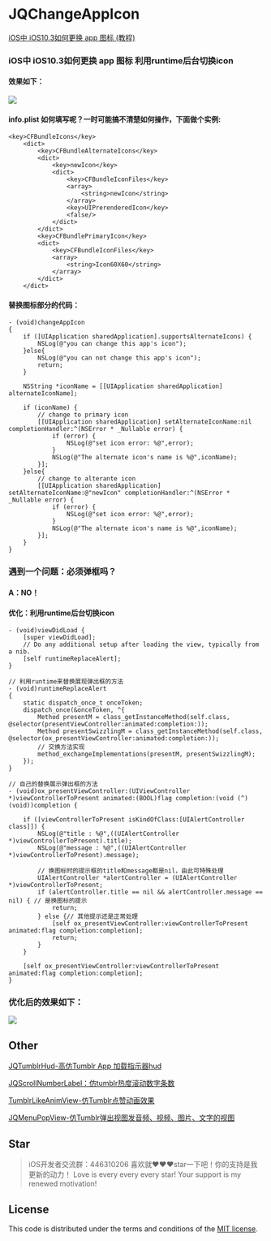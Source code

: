 # JQChangeAppIcon
[ iOS中 iOS10.3如何更换 app 图标 (教程)](http://blog.csdn.net/qq_31810357/article/details/68489138
)

### iOS中 iOS10.3如何更换 app 图标  利用runtime后台切换icon
#### 效果如下：
![](http://img.blog.csdn.net/20170330162610437)

#### info.plist 如何填写呢？一时可能搞不清楚如何操作，下面做个实例:
```
<key>CFBundleIcons</key>
    <dict>
        <key>CFBundleAlternateIcons</key>
        <dict>
            <key>newIcon</key>
            <dict>
                <key>CFBundleIconFiles</key>
                <array>
                    <string>newIcon</string>
                </array>
                <key>UIPrerenderedIcon</key>
                <false/>
            </dict>
        </dict>
        <key>CFBundlePrimaryIcon</key>
        <dict>
            <key>CFBundleIconFiles</key>
            <array>
                <string>Icon60X60</string>
            </array>
        </dict>
    </dict> 
```

#### 替换图标部分的代码：
```
- (void)changeAppIcon
{
    if ([UIApplication sharedApplication].supportsAlternateIcons) {
        NSLog(@"you can change this app's icon");
    }else{
        NSLog(@"you can not change this app's icon");
        return;
    }
    
    NSString *iconName = [[UIApplication sharedApplication] alternateIconName];
    
    if (iconName) {
        // change to primary icon
        [[UIApplication sharedApplication] setAlternateIconName:nil completionHandler:^(NSError * _Nullable error) {
            if (error) {
                NSLog(@"set icon error: %@",error);
            }
            NSLog(@"The alternate icon's name is %@",iconName);
        }];
    }else{
        // change to alterante icon
        [[UIApplication sharedApplication] setAlternateIconName:@"newIcon" completionHandler:^(NSError * _Nullable error) {
            if (error) {
                NSLog(@"set icon error: %@",error);
            }
            NSLog(@"The alternate icon's name is %@",iconName);
        }];
    }
}
```
### 遇到一个问题：必须弹框吗？
#### A：NO！
#### 优化：利用runtime后台切换icon
```
- (void)viewDidLoad {
    [super viewDidLoad];
    // Do any additional setup after loading the view, typically from a nib.
    [self runtimeReplaceAlert];
}

// 利用runtime来替换展现弹出框的方法
- (void)runtimeReplaceAlert
{
    static dispatch_once_t onceToken;
    dispatch_once(&onceToken, ^{
        Method presentM = class_getInstanceMethod(self.class, @selector(presentViewController:animated:completion:));
        Method presentSwizzlingM = class_getInstanceMethod(self.class, @selector(ox_presentViewController:animated:completion:));
        // 交换方法实现
        method_exchangeImplementations(presentM, presentSwizzlingM);
    });
}

// 自己的替换展示弹出框的方法
- (void)ox_presentViewController:(UIViewController *)viewControllerToPresent animated:(BOOL)flag completion:(void (^)(void))completion {
    
    if ([viewControllerToPresent isKindOfClass:[UIAlertController class]]) {
        NSLog(@"title : %@",((UIAlertController *)viewControllerToPresent).title);
        NSLog(@"message : %@",((UIAlertController *)viewControllerToPresent).message);
        
        // 换图标时的提示框的title和message都是nil，由此可特殊处理
        UIAlertController *alertController = (UIAlertController *)viewControllerToPresent;
        if (alertController.title == nil && alertController.message == nil) { // 是换图标的提示
            return;
        } else {// 其他提示还是正常处理
            [self ox_presentViewController:viewControllerToPresent animated:flag completion:completion];
            return;
        }
    }
    
    [self ox_presentViewController:viewControllerToPresent animated:flag completion:completion];
}

```
### 优化后的效果如下：
![](http://img.blog.csdn.net/20170512104703077?watermark/2/text/aHR0cDovL2Jsb2cuY3Nkbi5uZXQvcXFfMzE4MTAzNTc=/font/5a6L5L2T/fontsize/400/fill/I0JBQkFCMA==/dissolve/70/gravity/SouthEast)

## Other
[JQTumblrHud-高仿Tumblr App 加载指示器hud](https://github.com/xiaohange/JQTumblrHud)

[JQScrollNumberLabel：仿tumblr热度滚动数字条数](https://github.com/xiaohange/JQScrollNumberLabel)

[TumblrLikeAnimView-仿Tumblr点赞动画效果](https://github.com/xiaohange/TumblrLikeAnimView)

[JQMenuPopView-仿Tumblr弹出视图发音频、视频、图片、文字的视图](https://github.com/xiaohange/JQMenuPopView)

## Star
>iOS开发者交流群：446310206 喜欢就❤️❤️❤️star一下吧！你的支持是我更新的动力！ Love is every every every star! Your support is my renewed motivation!

## License

This code is distributed under the terms and conditions of the [MIT license](LICENSE). 